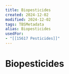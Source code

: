 ```yaml
---
title: Biopesticides
created: 2024-12-02
modified: 2024-12-02
tags: TBSMetadata
alias: Biopesticides
usedFor:
- "[[15617 Pesticides]]"
---
```

# Biopesticides

